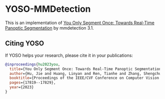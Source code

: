# YOSO-MMDetection

This is an implementation of [You Only Segment Once: Towards Real-Time Panoptic Segmentation](https://arxiv.org/abs/2303.14651) by mmdetection 3.1.


## Citing YOSO

If YOSO helps your research, please cite it in your publications:

```BibTeX
@inproceedings{hu2023you,
  title={You Only Segment Once: Towards Real-Time Panoptic Segmentation},
  author={Hu, Jie and Huang, Linyan and Ren, Tianhe and Zhang, Shengchuan and Ji, Rongrong and Cao, Liujuan},
  booktitle={Proceedings of the IEEE/CVF Conference on Computer Vision and Pattern Recognition},
  pages={17819--17829},
  year={2023}
}
```
